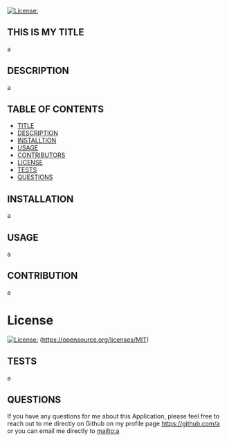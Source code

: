  
  [![License:](https://img.shields.io/badge/license-MIT-yellow.svg)](https://opensource.org/licenses/MIT)
 
  ## THIS IS MY TITLE
  a 

  ## DESCRIPTION
  a

  ## TABLE OF CONTENTS
  - [TITLE](#THIS-IS-MY-TITLE)
  - [DESCRIPTION](#DESCRIPTION)
  - [INSTALLTION](#INSTALLATION)
  - [USAGE](#USAGE)
  - [CONTRIBUTORS](#CONTRIBUTION)
  - [LICENSE](#License)
  - [TESTS](#TESTS)
  - [QUESTIONS](#QUESTIONS) 
  
  ## INSTALLATION
  a

  ## USAGE
  a 

  ## CONTRIBUTION
  a

  # License
  [![License:](https://img.shields.io/badge/license-MIT-yellow.svg)](https://opensource.org/licenses/MIT)
  (https://opensource.org/licenses/MIT)

  ## TESTS
  a

  ## QUESTIONS
  If you have any questions for me about this Application, please feel free to reach 
  out to me directly on Github on my profile page <a href="https://github.com/a">https://github.com/a</a>
  or you can email me directly to  <a href="mailto:a">mailto:a</a>
  